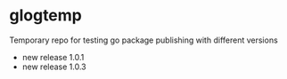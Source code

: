 # glogtemp
Temporary repo for testing go package publishing with different versions
- new release 1.0.1
- new release 1.0.3
